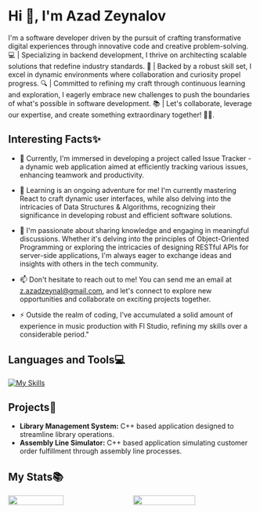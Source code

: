 
<h1>Hi 👋, I'm Azad Zeynalov</h1>
<p>I'm a software developer driven by the pursuit of crafting transformative digital experiences through innovative code and creative problem-solving. 💻 | Specializing in backend development, I thrive on architecting scalable solutions that redefine industry standards. 🚀 | Backed by a robust skill set, I excel in dynamic environments where collaboration and curiosity propel progress. 🔍 | Committed to refining my craft through continuous learning and exploration, I eagerly embrace new challenges to push the boundaries of what's possible in software development. 📚 | Let's collaborate, leverage our expertise, and create something extraordinary together! 💼✨.</p>


<h2>Interesting Facts✨</h2>

- 🔭 Currently, I'm immersed in developing a project called Issue Tracker - a dynamic web application aimed at efficiently tracking various issues, enhancing teamwork and productivity.

- 🌱 Learning is an ongoing adventure for me! I'm currently mastering React to craft dynamic user interfaces, while also delving into the intricacies of Data Structures & Algorithms, recognizing their significance in developing robust and efficient software solutions.

- 💬 I'm passionate about sharing knowledge and engaging in meaningful discussions. Whether it's delving into the principles of Object-Oriented Programming or exploring the intricacies of designing RESTful APIs for server-side applications, I'm always eager to exchange ideas and insights with others in the tech community.

- 📫 Don't hesitate to reach out to me! You can send me an email at z.azadzeynal@gmail.com, and let's connect to explore new opportunities and collaborate on exciting projects together.

- ⚡ Outside the realm of coding, I've accumulated a solid amount of experience in music production with Fl Studio, refining my skills over a considerable period."
<p align="left">
</p>


<h2 align="left">Languages and Tools💻</h2>

 [![My Skills](https://skillicons.dev/icons?i=c,cpp,js,py,react,nodejs,express,mongo,postgres,linux,git&perline=15)](https://skillicons.dev)
 

 <h2>Projects💼</h2>

 - **Library Management System:** C++ based application designed to streamline library operations.
 - **Assembly Line Simulator:** C++ based application simulating customer order fulfillment through assembly line processes.

 
<h2>My Stats📚</h2>


<div style="display: flex; flex-direction: row; gap: 20px">
 <img style="heigth: auto; width: 48%;" class="img" src="https://github-readme-stats.vercel.app/api?username=808azad&show_icons=true&theme=neon" />
 <img style="heigth: auto; width: 51%;" class="img" src="https://streak-stats.demolab.com/?user=808azad&theme=neon&layout=compact" />
</div>


